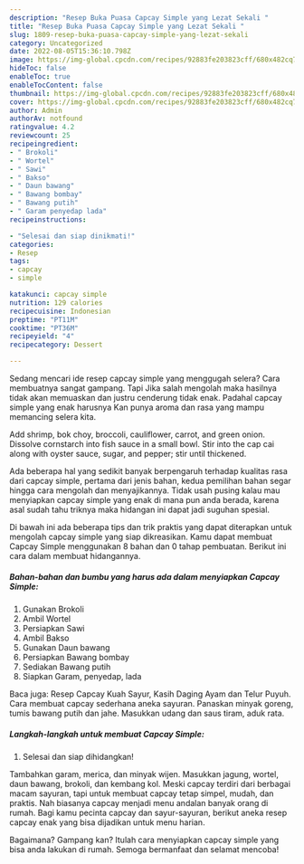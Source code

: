 ```yaml
---
description: "Resep Buka Puasa Capcay Simple yang Lezat Sekali "
title: "Resep Buka Puasa Capcay Simple yang Lezat Sekali "
slug: 1809-resep-buka-puasa-capcay-simple-yang-lezat-sekali
category: Uncategorized
date: 2022-08-05T15:36:10.798Z
image: https://img-global.cpcdn.com/recipes/92883fe203823cff/680x482cq70/capcay-simple-foto-resep-utama.jpg
hideToc: false
enableToc: true
enableTocContent: false
thumbnail: https://img-global.cpcdn.com/recipes/92883fe203823cff/680x482cq70/capcay-simple-foto-resep-utama.jpg
cover: https://img-global.cpcdn.com/recipes/92883fe203823cff/680x482cq70/capcay-simple-foto-resep-utama.jpg
author: Admin
authorAv: notfound
ratingvalue: 4.2
reviewcount: 25
recipeingredient:
- " Brokoli"
- " Wortel"
- " Sawi"
- " Bakso"
- " Daun bawang"
- " Bawang bombay"
- " Bawang putih"
- " Garam penyedap lada"
recipeinstructions:

- "Selesai dan siap dinikmati!"
categories:
- Resep
tags:
- capcay
- simple

katakunci: capcay simple 
nutrition: 129 calories
recipecuisine: Indonesian
preptime: "PT11M"
cooktime: "PT36M"
recipeyield: "4"
recipecategory: Dessert

---
```



Sedang mencari ide resep capcay simple yang menggugah selera? Cara membuatnya sangat gampang. Tapi Jika salah mengolah maka hasilnya tidak akan memuaskan dan justru cenderung tidak enak. Padahal capcay simple yang enak harusnya Kan punya aroma dan rasa yang mampu memancing selera kita.


Add shrimp, bok choy, broccoli, cauliflower, carrot, and green onion. Dissolve cornstarch into fish sauce in a small bowl. Stir into the cap cai along with oyster sauce, sugar, and pepper; stir until thickened.

Ada beberapa hal yang sedikit banyak berpengaruh terhadap kualitas rasa dari capcay simple, pertama dari jenis bahan, kedua pemilihan bahan segar hingga cara mengolah dan menyajikannya. Tidak usah pusing kalau mau menyiapkan capcay simple yang enak di mana pun anda berada, karena asal sudah tahu triknya maka hidangan ini dapat jadi suguhan spesial.


Di bawah ini ada beberapa tips dan trik praktis yang dapat diterapkan untuk mengolah capcay simple yang siap dikreasikan. Kamu dapat membuat Capcay Simple menggunakan 8 bahan dan 0 tahap pembuatan. Berikut ini cara dalam membuat hidangannya.

<!--inarticleads1-->

##### Bahan-bahan dan bumbu yang harus ada dalam menyiapkan Capcay Simple:

1. Gunakan  Brokoli
1. Ambil  Wortel
1. Persiapkan  Sawi
1. Ambil  Bakso
1. Gunakan  Daun bawang
1. Persiapkan  Bawang bombay
1. Sediakan  Bawang putih
1. Siapkan  Garam, penyedap, lada


Baca juga: Resep Capcay Kuah Sayur, Kasih Daging Ayam dan Telur Puyuh. Cara membuat capcay sederhana aneka sayuran. Panaskan minyak goreng, tumis bawang putih dan jahe. Masukkan udang dan saus tiram, aduk rata. 

<!--inarticleads2-->

##### Langkah-langkah untuk membuat Capcay Simple:


1. Selesai dan siap dihidangkan!

Tambahkan garam, merica, dan minyak wijen. Masukkan jagung, wortel, daun bawang, brokoli, dan kembang kol. Meski capcay terdiri dari berbagai macam sayuran, tapi untuk membuat capcay tetap simpel, mudah, dan praktis. Nah biasanya capcay menjadi menu andalan banyak orang di rumah. Bagi kamu pecinta capcay dan sayur-sayuran, berikut aneka resep capcay enak yang bisa dijadikan untuk menu harian. 

Bagaimana? Gampang kan? Itulah cara menyiapkan capcay simple yang bisa anda lakukan di rumah. Semoga bermanfaat dan selamat mencoba!
